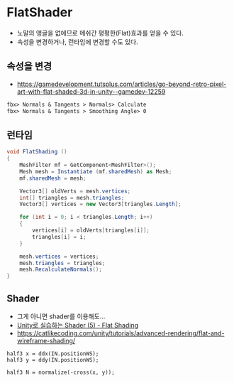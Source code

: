 # FlatShader

- 노말의 앵글을 없에므로 메쉬간 평평한(Flat)효과를 얻을 수 있다.
- 속성을 변경하거나, 런타임에 변경할 수도 있다.

## 속성을 변경

- https://gamedevelopment.tutsplus.com/articles/go-beyond-retro-pixel-art-with-flat-shaded-3d-in-unity--gamedev-12259

``` txt
fbx> Normals & Tangents > Normals> Calculate
fbx> Normals & Tangents > Smoothing Angle> 0
```

## 런타임

``` cs
void FlatShading ()
{
    MeshFilter mf = GetComponent<MeshFilter>();
    Mesh mesh = Instantiate (mf.sharedMesh) as Mesh;
    mf.sharedMesh = mesh;

    Vector3[] oldVerts = mesh.vertices;
    int[] triangles = mesh.triangles;
    Vector3[] vertices = new Vector3[triangles.Length];

    for (int i = 0; i < triangles.Length; i++) 
    {
        vertices[i] = oldVerts[triangles[i]];
        triangles[i] = i;
    }

    mesh.vertices = vertices;
    mesh.triangles = triangles;
    mesh.RecalculateNormals();
}
```

## Shader

- 그게 아니면 shader를 이용해도...
- [Unity로 실습하는 Shader (5) - Flat Shading](https://www.sysnet.pe.kr/2/0/11613)
- <https://catlikecoding.com/unity/tutorials/advanced-rendering/flat-and-wireframe-shading/>

``` hlsl
half3 x = ddx(IN.positionWS);
half3 y = ddy(IN.positionWS);

half3 N = normalize(-cross(x, y));
```
